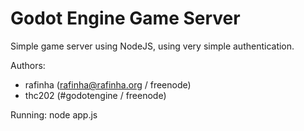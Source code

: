 Godot Engine Game Server
======================================
Simple game server using NodeJS, using very simple authentication.

Authors:
  - rafinha (rafinha@rafinha.org / freenode)
  - thc202 (#godotengine / freenode)

Running:
  node app.js
